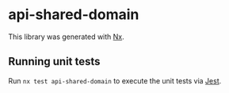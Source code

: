 # api-shared-domain

This library was generated with [Nx](https://nx.dev).

## Running unit tests

Run `nx test api-shared-domain` to execute the unit tests via [Jest](https://jestjs.io).
